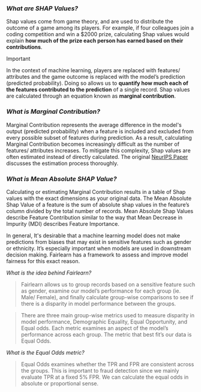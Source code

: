 ### *What are SHAP Values?*

Shap values come from game theory, and are used to distribute the outcome of a game among its players. For example, if four colleagues join a 
coding competition and win a $2000 prize, calculating Shap values would explain **how much of the prize each person has earned based on their contributions**. 

>[!IMPORTANT]
>In the context of machine learning, players are replaced with features/ attributes and the game outcome is replaced with the model’s prediction (predicted probability). Doing so allows us to **quantify how much each of the features contributed to the prediction** of a single record. Shap values are calculated through an equation known as **marginal contribution**.

### *What is Marginal Contribution?*

Marginal Contribution represents the average difference in the model's output (predicted probability) when a feature is included and excluded from every possible subset of features during prediction. As a result, calculating Marginal Contribution becomes increasingly difficult as the number of features/ attributes increases. To mitigate this complexity, Shap values are often estimated instead of directly calculated. The original [NeurIPS Paper](https://papers.nips.cc/paper_files/paper/2017/hash/8a20a8621978632d76c43dfd28b67767-Abstract.html) discusses the estimation process thoroughly.

### *What is Mean Absolute SHAP Value?*

Calculating or estimating Marginal Contribution results in a table of Shap values with the exact dimensions as your original data. The Mean Absolute Shap Value of a feature is the sum of absolute shap values in the feature’s column divided by the total number of records. Mean Absolute Shap Values describe Feature Contribution similar to the way that Mean Decrease in Impurity (MDI) describes Feature Importance.


In general, It's desirable that a machine learning model does not make predictions from biases that may exist in sensitive features such as gender or ethnicity. It’s especially important when models are used in downstream decision making. Fairlearn has a framework to assess and improve model fairness for this exact reason.

*What is the idea behind Fairlearn?*

>Fairlearn allows us to group records based on a sensitive feature such as gender, examine our model’s performance for each group (ie. Male/ Female), and finally calculate group-wise comparisons to see if there is a disparity in model performance between the groups.

>There are three main group-wise metrics used to measure disparity in model performance, Demographic Equality, Equal Opportunity, and Equal odds. Each metric examines an aspect of the model’s performance across each group. The metric that best fit’s our data is Equal Odds. 

*What is the Equal Odds metric?*

>Equal Odds examines whether the TPR and FPR are consistent across the groups. This is important to fraud detection since we mainly evaluate TPR at a fixed 5% FPR. We can calculate the equal odds in absolute or proportional sense.



